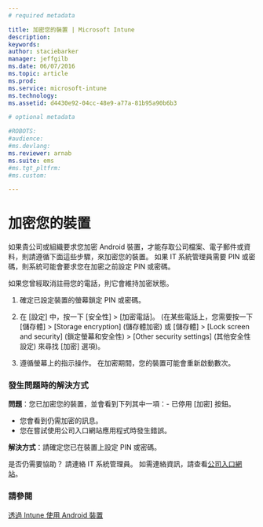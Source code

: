 ```yaml
---
# required metadata

title: 加密您的裝置 | Microsoft Intune
description:
keywords:
author: staciebarker
manager: jeffgilb
ms.date: 06/07/2016
ms.topic: article
ms.prod:
ms.service: microsoft-intune
ms.technology:
ms.assetid: d4430e92-04cc-48e9-a77a-81b95a90b6b3

# optional metadata

#ROBOTS:
#audience:
#ms.devlang:
ms.reviewer: arnab
ms.suite: ems
#ms.tgt_pltfrm:
#ms.custom:

---
```



# 加密您的裝置

如果貴公司或組織要求您加密 Android 裝置，才能存取公司檔案、電子郵件或資料，則請遵循下面這些步驟，來加密您的裝置。 如果 IT 系統管理員需要 PIN 或密碼，則系統可能會要求您在加密之前設定 PIN 或密碼。

如果您曾經取消註冊您的電話，則它會維持加密狀態。 

1.  確定已設定裝置的螢幕鎖定 PIN 或密碼。 

2.  在 [設定] 中，按一下 [安全性] &gt; [加密電話]。
    (在某些電話上，您需要按一下 [儲存體] &gt; [Storage encryption] (儲存體加密) 或 [儲存體] &gt; [Lock screen and security] (鎖定螢幕和安全性) &gt; [Other security settings] (其他安全性設定) 來尋找 [加密] 選項)。

3.  遵循螢幕上的指示操作。 在加密期間，您的裝置可能會重新啟動數次。

### 發生問題時的解決方式
**問題**：您已加密您的裝置，並會看到下列其中一項：- 已停用 [加密] 按鈕。
-  您會看到仍需加密的訊息。
-  您在嘗試使用公司入口網站應用程式時發生錯誤。

**解決方式**：請確定您已在裝置上設定 PIN 或密碼。

是否仍需要協助？ 請連絡 IT 系統管理員。 如需連絡資訊，請查看[公司入口網站](http://portal.manage.microsoft.com)。

### 請參閱
[透過 Intune 使用 Android 裝置](using-your-android-device-with-intune.md)



<!--HONumber=Jun16_HO1-->


